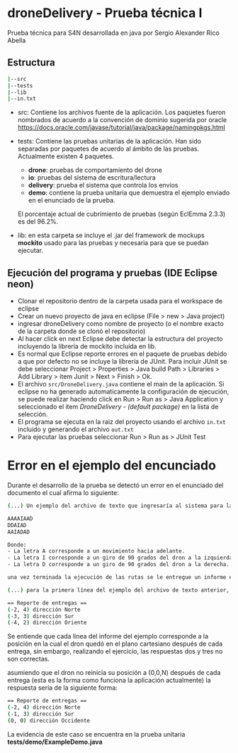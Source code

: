 droneDelivery - Prueba técnica I
===============

Prueba técnica para S4N desarrollada en java por Sergio Alexander Rico Abella

## Estructura

```sh
|--src
|--tests
|--lib
|--in.txt
```
- src: Contiene los archivos fuente de la aplicación. Los paquetes fueron nombrados de acuerdo a la convención de dominio sugerida por oracle https://docs.oracle.com/javase/tutorial/java/package/namingpkgs.html 
- tests: Contiene las pruebas unitarias de la aplicación. Han sido separadas por paquetes de acuerdo al ámbito de las pruebas. Actualmente existen 4 paquetes. 
    - **drone**: pruebas de comportamiento del drone 
    - **io**: pruebas del sistema de escritura/lectura 
    - **delivery**: prueba el sistema que controla los envíos
    - **demo**: contiene la prueba unitaria que demuestra el ejemplo enviado en el enunciado de la prueba.

    El porcentaje actual de cubrimiento de pruebas (según EclEmma 2.3.3) es del 96.2%.
- lib: en esta carpeta se incluye el .jar del framework de mockups **mockito** usado para las pruebas y necesaria para que se puedan ejecutar.

## Ejecución del programa y pruebas (IDE Eclipse neon)
- Clonar el repositorio dentro de la carpeta usada para el workspace de eclipse
- Crear un nuevo proyecto de java en eclipse (File > new > Java project) 
- ingresar droneDelivery como nombre de proyecto (o el nombre exacto de la carpeta donde se clonó el repositorio)
- Al hacer click en next Eclipse debe detectar la estructura del proyecto incluyendo la librería de mockito incluída en lib.
- Es normal que Eclipse reporte errores en el paquete de pruebas debido a que por defecto no se incluye la librería de JUnit. Para incluir JUnit se debe seleccionar Project > Properties > Java build Path > Libraries > Add Library > item Junit > Next > Finish > Ok.
- El archivo ```src/DroneDelivery.java``` contiene el main de la aplicación. Si eclipse no ha generado automaticamente la configuración de ejecución, se puede realizar haciendo click en Run > Run as > Java Application y seleccionado el item *DroneDelivery - (default package)* en la lista de selección.
- El programa se ejecuta en la raiz del proyecto usando el archivo ```in.txt``` incluido y generando el archivo ```out.txt```
- Para ejecutar las pruebas seleccionar Run > Run as > JUnit Test

# Error en el ejemplo del encunciado
Durante el desarrollo de la prueba se detectó un error en el enunciado del documento el cual afirma lo siguiente:

```sh
(...) Un ejemplo del archivo de texto que ingresaría al sistema para las entregas de un día sería:

AAAAIAAD
DDAIAD
AAIADAD

Donde:
- La letra A corresponde a un movimiento hacia adelante.
- La letra I corresponde a un giro de 90 grados del dron a la izquierda.
- La letra D corresponde a un giro de 90 grados del dron a la derecha.

una vez terminada la ejecución de las rutas se le entregue un informe en otro archivo de texto de la posición del dron en el plano cartesiano de cada entrega (...)

(...) para la primera línea del ejemplo del archivo de texto anterior, se espera que el informe se presente así:

== Reporte de entregas ==
(-2, 4) dirección Norte
(-3, 3) dirección Sur
(-4, 2) dirección Oriente
```

Se entiende que cada línea del informe del ejemplo corresponde a la posición en la cual el dron quedó en el plano cartesiano después de cada entrega, sin embargo, realizando el ejercicio, las respuestas dos y tres no son correctas.

asumiendo que el dron no reinicia su posición a (0,0,N) después de cada entrega (esta es la forma como funciona la aplicación actualmente) la respuesta sería de la siguiente forma:

```sh
== Reporte de entregas ==
(-2, 4) dirección Norte
(-1, 3) dirección Sur
(0, 0) dirección Occidente
```
La evidencia de este caso se encuentra en la prueba unitaria **tests/demo/ExampleDemo.java**